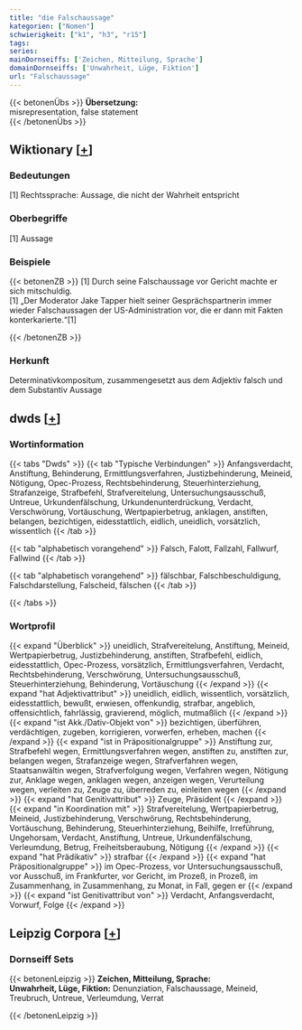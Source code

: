 ```yaml
---
title: "die Falschaussage"
kategorien: ["Nomen"]
schwierigkeit: ["k1", "h3", "r15"]
tags:
series:
mainDornseiffs: ['Zeichen, Mitteilung, Sprache']
domainDornseiffs: ['Unwahrheit, Lüge, Fiktion']
url: "Falschaussage"
---
```


{{< betonenÜbs >}}
**Übersetzung:**  
misrepresentation, false statement  
{{< /betonenÜbs >}}

## Wiktionary [[+](https://de.wiktionary.org/wiki/Falschaussage)]

### Bedeutungen
[1] Rechtssprache: Aussage, die nicht der Wahrheit entspricht  

### Oberbegriffe
[1] Aussage  

### Beispiele
{{< betonenZB >}}
[1] Durch seine Falschaussage vor Gericht machte er sich mitschuldig.  
[1] „Der Moderator Jake Tapper hielt seiner Gesprächspartnerin immer wieder Falschaussagen der US-Administration vor, die er dann mit Fakten konterkarierte.“[1]  

{{< /betonenZB >}}
### Herkunft
Determinativkompositum, zusammengesetzt aus dem Adjektiv falsch und dem Substantiv Aussage  



## dwds [[+](https://www.dwds.de/wb/Falschaussage)]

### Wortinformation
{{< tabs "Dwds" >}}
{{< tab "Typische Verbindungen" >}}
Anfangsverdacht, Anstiftung, Behinderung, Ermittlungsverfahren, Justizbehinderung, Meineid, Nötigung, Opec-Prozess, Rechtsbehinderung, Steuerhinterziehung, Strafanzeige, Strafbefehl, Strafvereitelung, Untersuchungsausschuß, Untreue, Urkundenfälschung, Urkundenunterdrückung, Verdacht, Verschwörung, Vortäuschung, Wertpapierbetrug, anklagen, anstiften, belangen, bezichtigen, eidesstattlich, eidlich, uneidlich, vorsätzlich, wissentlich
{{< /tab >}}

{{< tab "alphabetisch vorangehend" >}}
Falsch, Falott, Fallzahl, Fallwurf, Fallwind
{{< /tab >}}

{{< tab "alphabetisch vorangehend" >}}
fälschbar, Falschbeschuldigung, Falschdarstellung, Falscheid, fälschen
{{< /tab >}}

{{< /tabs >}}

### Wortprofil
{{< expand "Überblick" >}} uneidlich, Strafvereitelung, Anstiftung, Meineid, Wertpapierbetrug, Justizbehinderung, anstiften, Strafbefehl, eidlich, eidesstattlich, Opec-Prozess, vorsätzlich, Ermittlungsverfahren, Verdacht, Rechtsbehinderung, Verschwörung, Untersuchungsausschuß, Steuerhinterziehung, Behinderung, Vortäuschung {{< /expand >}}
{{< expand "hat Adjektivattribut" >}} uneidlich, eidlich, wissentlich, vorsätzlich, eidesstattlich, bewußt, erwiesen, offenkundig, strafbar, angeblich, offensichtlich, fahrlässig, gravierend, möglich, mutmaßlich {{< /expand >}}
{{< expand "ist Akk./Dativ-Objekt von" >}} bezichtigen, überführen, verdächtigen, zugeben, korrigieren, vorwerfen, erheben, machen {{< /expand >}}
{{< expand "ist in Präpositionalgruppe" >}} Anstiftung zur, Strafbefehl wegen, Ermittlungsverfahren wegen, anstiften zu, anstiften zur, belangen wegen, Strafanzeige wegen, Strafverfahren wegen, Staatsanwältin wegen, Strafverfolgung wegen, Verfahren wegen, Nötigung zur, Anklage wegen, anklagen wegen, anzeigen wegen, Verurteilung wegen, verleiten zu, Zeuge zu, überreden zu, einleiten wegen {{< /expand >}}
{{< expand "hat Genitivattribut" >}} Zeuge, Präsident {{< /expand >}}
{{< expand "in Koordination mit" >}} Strafvereitelung, Wertpapierbetrug, Meineid, Justizbehinderung, Verschwörung, Rechtsbehinderung, Vortäuschung, Behinderung, Steuerhinterziehung, Beihilfe, Irreführung, Ungehorsam, Verdacht, Anstiftung, Untreue, Urkundenfälschung, Verleumdung, Betrug, Freiheitsberaubung, Nötigung {{< /expand >}}
{{< expand "hat Prädikativ" >}} strafbar {{< /expand >}}
{{< expand "hat Präpositionalgruppe" >}} im Opec-Prozess, vor Untersuchungsausschuß, vor Ausschuß, im Frankfurter, vor Gericht, im Prozeß, in Prozeß, im Zusammenhang, in Zusammenhang, zu Monat, in Fall, gegen er {{< /expand >}}
{{< expand "ist Genitivattribut von" >}} Verdacht, Anfangsverdacht, Vorwurf, Folge {{< /expand >}}

## Leipzig Corpora [[+](https://corpora.uni-leipzig.de/en/res?word=Falschaussage&corpusId=deu_newscrawl-public_2018)]

### Dornseiff Sets
{{< betonenLeipzig >}}
**Zeichen, Mitteilung, Sprache:**  
**Unwahrheit, Lüge, Fiktion:** Denunziation, Falschaussage, Meineid, Treubruch, Untreue, Verleumdung, Verrat  

{{< /betonenLeipzig >}}
